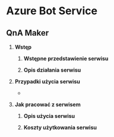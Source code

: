 # Azure Bot Service



## QnA Maker

1. **Wstęp**

   1. **Wstępne przedstawienie serwisu**

      

   2. **Opis działania serwisu**

      

2. **Przypadki użycia serwisu**

   - 

3. **Jak pracować z serwisem**

   1. **Opis użycia serwisu**

      

   2. **Koszty użytkowania serwisu**

      